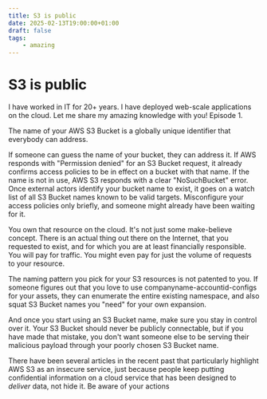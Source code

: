 ```yaml
---
title: S3 is public
date: 2025-02-13T19:00:00+01:00
draft: false
tags:
    - amazing
---
```


# S3 is public

I have worked in IT for 20+ years. I have deployed web-scale applications on the cloud. Let me share my amazing knowledge with you! Episode 1.

The name of your AWS S3 Bucket is a globally unique identifier that everybody can address.

If someone can guess the name of your bucket, they can address it. If AWS responds with "Permission denied" for an S3 Bucket request, it already confirms access policies to be in effect on a bucket with that name. If the name is not in use, AWS S3 responds with a clear "NoSuchBucket" error. Once external actors identify your bucket name to exist, it goes on a watch list of all S3 Bucket names known to be valid targets. Misconfigure your access policies only briefly, and someone might already have been waiting for it.

You own that resource on the cloud. It's not just some make-believe concept. There is an actual thing out there on the Internet, that you requested to exist, and for which you are at least financially responsible. You will pay for traffic. You might even pay for just the volume of requests to your resource.

The naming pattern you pick for your S3 resources is not patented to you. If someone figures out that you love to use companyname-accountid-configs for your assets, they can enumerate the entire existing namespace, and also squat S3 Bucket names you "need" for your own expansion.

And once you start using an S3 Bucket name, make sure you stay in control over it. Your S3 Bucket should never be publicly connectable, but if you have made that mistake, you don't want someone else to be serving their malicious payload through your poorly chosen S3 Bucket name.

There have been several articles in the recent past that particularly highlight AWS S3 as an insecure service, just because people keep putting confidential information on a cloud service that has been designed to _deliver_ data, not hide it. Be aware of your actions
